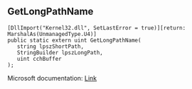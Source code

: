 ## GetLongPathName

```
[DllImport("Kernel32.dll", SetLastError = true)][return: MarshalAs(UnmanagedType.U4)]
public static extern uint GetLongPathName(
   string lpszShortPath,
   StringBuilder lpszLongPath,
   uint cchBuffer
);
```

Microsoft documentation: [Link](https://docs.microsoft.com/en-us/windows/win32/api/fileapi/nf-fileapi-getlongpathnamew)
